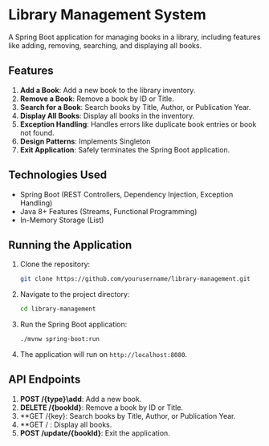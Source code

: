 # Library Management System

A Spring Boot application for managing books in a library, including features like adding, removing, searching, and displaying all books. 

## Features

1. **Add a Book**: Add a new book to the library inventory.
2. **Remove a Book**: Remove a book by ID or Title.
3. **Search for a Book**: Search books by Title, Author, or Publication Year.
4. **Display All Books**: Display all books in the inventory.
5. **Exception Handling**: Handles errors like duplicate book entries or book not found.
6. **Design Patterns**: Implements Singleton  
7. **Exit Application**: Safely terminates the Spring Boot application.

## Technologies Used

- Spring Boot (REST Controllers, Dependency Injection, Exception Handling)
- Java 8+ Features (Streams, Functional Programming)
- In-Memory Storage (List)

## Running the Application

1. Clone the repository:
    ```bash
    git clone https://github.com/yourusername/library-management.git
    ```
2. Navigate to the project directory:
    ```bash
    cd library-management
    ```
3. Run the Spring Boot application:
    ```bash
    ./mvnw spring-boot:run
    ```
4. The application will run on `http://localhost:8080`.

## API Endpoints

1. **POST /{type}\add**: Add a new book.
2. **DELETE /{bookId}**: Remove a book by ID or Title.
3. **GET /{key}: Search books by Title, Author, or Publication Year.
4. **GET / : Display all books.
5. **POST /update/{bookId}**: Exit the application.

